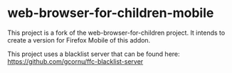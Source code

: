 web-browser-for-children-mobile
========================

This project is a fork of the web-browser-for-children project. It intends to create a version for Firefox Mobile of this addon.

This project uses a blacklist server that can be found here: https://github.com/gcornu/ffc-blacklist-server
